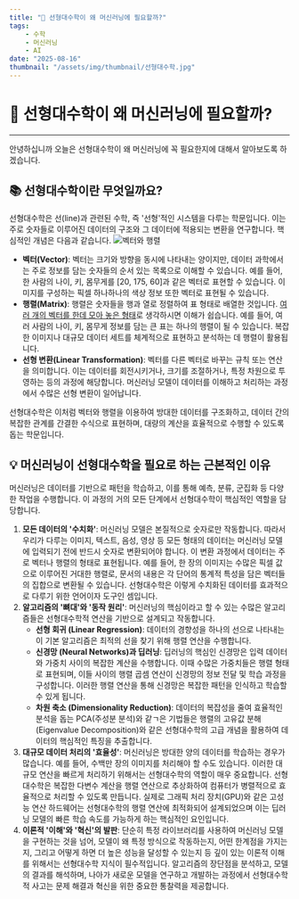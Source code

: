 ```yaml
---
title: "🚀 선형대수학이 왜 머신러닝에 필요할까?"
tags:
    - 수학
    - 머신러닝
    - AI
date: "2025-08-16"
thumbnail: "/assets/img/thumbnail/선형대수학.jpg"
---
```


# 🚀 선형대수학이 왜 머신러닝에 필요할까?
---
안녕하십니까 오늘은 선형대수학이 왜 머신러닝에 꼭 필요한지에 대해서 알아보도록 하겠습니다.
## 📚 선형대수학이란 무엇일까요?
선형대수학은 선(line)과 관련된 수학, 즉 '선형'적인 시스템을 다루는 학문입니다.
이는 주로 숫자들로 이루어진 데이터의 구조와 그 데이터에 적용되는 변환을 연구합니다.
핵심적인 개념은 다음과 같습니다.
![벡터와 행렬](https://blog.kakaocdn.net/dna/BTL9Z/btrzZzHNkfa/AAAAAAAAAAAAAAAAAAAAAKihtNJRgUviXy0lSL01LN2R60naA7mMHBHezdqzYIkJ/img.png?credential=yqXZFxpELC7KVnFOS48ylbz2pIh7yKj8&expires=1756652399&allow_ip=&allow_referer=&signature=Czj5jNFJwdvYKQPTj5G89AXSGWg%3D "스칼라와 벡터와 행렬")
* **벡터(Vector)**: 벡터는 크기와 방향을 동시에 나타내는 양이지만, 데이터 과학에서는 주로 정보를 담는 숫자들의 순서 있는 목록으로 이해할 수 있습니다. 예를 들어, 한 사람의 나이, 키, 몸무게를 [20, 175, 60]과 같은 벡터로 표현할 수 있습니다. 이미지를 구성하는 픽셀 하나하나의 색상 정보 또한 벡터로 표현될 수 있습니다.
* **행렬(Matrix)**: 행렬은 숫자들을 행과 열로 정렬하여 표 형태로 배열한 것입니다. <u>여러 개의 벡터를 한데 모아 놓은 형태</u>로 생각하시면 이해가 쉽습니다. 예를 들어, 여러 사람의 나이, 키, 몸무게 정보를 담는 큰 표는 하나의 행렬이 될 수 있습니다. 복잡한 이미지나 대규모 데이터 세트를 체계적으로 표현하고 분석하는 데 행렬이 활용됩니다.
* **선형 변환(Linear Transformation)**: 벡터를 다른 벡터로 바꾸는 규칙 또는 연산을 의미합니다. 이는 데이터를 회전시키거나, 크기를 조절하거나, 특정 차원으로 투영하는 등의 과정에 해당합니다. 머신러닝 모델이 데이터를 이해하고 처리하는 과정에서 수많은 선형 변환이 일어납니다.

선형대수학은 이처럼 벡터와 행렬을 이용하여 방대한 데이터를 구조화하고, 데이터 간의 복잡한 관계를 간결한 수식으로 표현하며, 대량의 계산을 효율적으로 수행할 수 있도록 돕는 학문입니다.
## 💡 머신러닝이 선형대수학을 필요로 하는 근본적인 이유
머신러닝은 데이터를 기반으로 패턴을 학습하고, 이를 통해 예측, 분류, 군집화 등 다양한 작업을 수행합니다. 이 과정의 거의 모든 단계에서 선형대수학이 핵심적인 역할을 담당합니다.
1. **모든 데이터의 '수치화'**: 머신러닝 모델은 본질적으로 숫자로만 작동합니다. 따라서 우리가 다루는 이미지, 텍스트, 음성, 영상 등 모든 형태의 데이터는 머신러닝 모델에 입력되기 전에 반드시 숫자로 변환되어야 합니다. 이 변환 과정에서 데이터는 주로 벡터나 행렬의 형태로 표현됩니다. 예를 들어, 한 장의 이미지는 수많은 픽셀 값으로 이루어진 거대한 행렬로, 문서의 내용은 각 단어의 통계적 특성을 담은 벡터들의 집합으로 변환될 수 있습니다. 선형대수학은 이렇게 수치화된 데이터를 효과적으로 다루기 위한 언어이자 도구인 셈입니다.
2. **알고리즘의 '뼈대'와 '동작 원리'**: 머신러닝의 핵심이라고 할 수 있는 수많은 알고리즘들은 선형대수학적 연산을 기반으로 설계되고 작동합니다.
    * **선형 회귀 (Linear Regression)**: 데이터의 경향성을 하나의 선으로 나타내는 이 기본 알고리즘은 최적의 선을 찾기 위해 행렬 연산을 수행합니다.
    * **신경망 (Neural Networks)과 딥러닝**: 딥러닝의 핵심인 신경망은 입력 데이터와 가중치 사이의 복잡한 계산을 수행합니다. 이때 수많은 가중치들은 행렬 형태로 표현되며, 이들 사이의 행렬 곱셈 연산이 신경망의 정보 전달 및 학습 과정을 구성합니다. 이러한 행렬 연산을 통해 신경망은 복잡한 패턴을 인식하고 학습할 수 있게 됩니다.
    * **차원 축소 (Dimensionality Reduction)**: 데이터의 복잡성을 줄여 효율적인 분석을 돕는 PCA(주성분 분석)와 같ㄱ은 기법들은 행렬의 고유값 분해(Eigenvalue Decomposition)와 같은 선형대수학의 고급 개념을 활용하여 데이터의 핵심적인 특징을 추출합니다.
3. **대규모 데이터 처리의 '효율성'**: 머신러닝은 방대한 양의 데이터를 학습하는 경우가 많습니다. 예를 들어, 수백만 장의 이미지를 처리해야 할 수도 있습니다. 이러한 대규모 연산을 빠르게 처리하기 위해서는 선형대수학의 역할이 매우 중요합니다. 선형대수학은 복잡한 다변수 계산을 행렬 연산으로 추상화하여 컴퓨터가 병렬적으로 효율적으로 처리할 수 있도록 만듭니다. 실제로 그래픽 처리 장치(GPU)와 같은 고성능 연산 하드웨어는 선형대수학의 행렬 연산에 최적화되어 설계되었으며 이는 딥러닝 모델의 빠른 학습 속도를 가능하게 하는 핵심적인 요인입니다.
4. **이론적 '이해'와 '혁신'의 발판**: 단순히 특정 라이브러리를 사용하여 머신러닝 모델을 구현하는 것을 넘어, 모델이 왜 특정 방식으로 작동하는지, 어떤 한계점을 가지는지, 그리고 어떻게 하면 더 높은 성능을 달성할 수 있는지 등 깊이 있는 이론적 이해를 위해서는 선형대수학 지식이 필수적입니다. 알고리즘의 장단점을 분석하고, 모델의 결과를 해석하며, 나아가 새로운 모델을 연구하고 개발하는 과정에서 선형대수학적 사고는 문제 해결과 혁신을 위한 중요한 통찰력을 제공합니다.